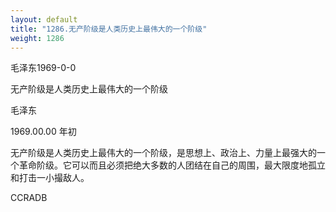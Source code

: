 ```yaml
---
layout: default
title: "1286.无产阶级是人类历史上最伟大的一个阶级"
weight: 1286
---
```


毛泽东1969-0-0

无产阶级是人类历史上最伟大的一个阶级

毛泽东

1969.00.00  年初

无产阶级是人类历史上最伟大的一个阶级，是思想上、政治上、力量上最强大的一个革命阶级。它可以而且必须把绝大多数的人团结在自己的周围，最大限度地孤立和打击一小撮敌人。

CCRADB

